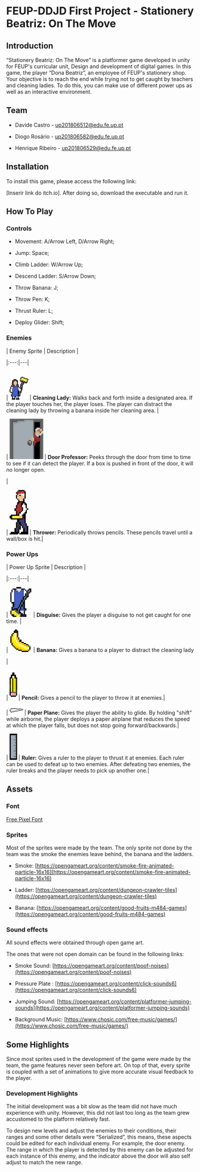 # FEUP-DDJD First Project - Stationery Beatriz: On The Move



## Introduction

“Stationery Beatriz: On The Move” is a platformer game developed in unity for FEUP's curricular unit, Design and development of digital games. In this game, the player “Dona Beatriz”, an employee of FEUP's stationery shop. Your objective is to reach the end while trying not to get caught by teachers and cleaning ladies. To do this, you can make use of different power ups as well as an interactive environment.   

## Team

- Davide Castro - up201806512@edu.fe.up.pt

- Diogo Rosário - up201806582@edu.fe.up.pt

- Henrique Ribeiro - up201806529@edu.fe.up.pt

## Installation

To install this game, please access the following link:

[Inserir link do itch.io]. After doing so, download the executable and run it.

## How To Play

### Controls

- Movement: A/Arrow Left, D/Arrow Right;

- Jump: Space;

- Climb Ladder: W/Arrow Up;

- Descend Ladder: S/Arrow Down;

- Throw Banana: J;

- Throw Pen: K;

- Thrust Ruler: L;

- Deploy Glider: Shift;

### Enemies

| Enemy Sprite | Description   |

|:---:|---|

| ![Cleaning Lady Sprite](./images/cleaningLady.png)  | **Cleaning Lady:** Walks back and forth inside a designated area. If the player touches her, the player loses. The player can distract the cleaning lady by throwing a banana inside her cleaning area.  |   

| ![Door Enemy Sprite](./images/doorProf.png)  | **Door Professor:** Peeks through the door from time to time to see if it can detect the player. If a box is pushed in front of the door, it will no longer open.

|  

| ![Pencil Thrower Sprite](./images/thrower.png)  | **Thrower:** Periodically throws pencils. These pencils travel until a wall/box is hit.| 



### Power Ups



| Power Up Sprite | Description   |

|:---:|---|

| ![Disguise Sprite](./images/disguise.png)  | **Disguise:** Gives the player a disguise to not get caught for one time.  |   

| ![Banana Sprite](./images/banana.png)  | **Banana:** Gives a banana to a player to distract the cleaning lady

|  

| ![Pencil Sprite](./images/pencil.png)  | **Pencil:** Gives a pencil to the player to throw it at enemies.| 

| ![Paper Plane Thrower Sprite](./images/paperPlane.png)  | **Paper Plane:** Gives the player the ability to glide. By holding "shift" while airborne, the player deploys a paper airplane that reduces the speed at which the player falls, but does not stop going forward/backwards.| 

| ![Ruler Sprite](./images/ruler.png)  | **Ruler:** Gives a ruler to the player to thrust it at enemies. Each ruler can be used to defeat up to two enemies. After defeating two enemies, the ruler breaks and the player needs to pick up another one.| 



## Assets
### Font
[Free Pixel Font](https://assetstore.unity.com/packages/2d/fonts/free-pixel-font-thaleah-140059)
### Sprites

Most of the sprites were made by the team. The only sprite not done by the team was the smoke the enemies leave behind, the banana and the ladders.



- Smoke: [https://opengameart.org/content/smoke-fire-animated-particle-16x16](https://opengameart.org/content/smoke-fire-animated-particle-16x16)



- Ladder: [https://opengameart.org/content/dungeon-crawler-tiles](https://opengameart.org/content/dungeon-crawler-tiles)



- Banana: [https://opengameart.org/content/good-fruits-m484-games](https://opengameart.org/content/good-fruits-m484-games)

### Sound effects

All sound effects were obtained through open game art.

The ones that were not open domain can be found in the following links:

- Smoke Sound: [https://opengameart.org/content/poof-noises](https://opengameart.org/content/poof-noises)

- Pressure Plate : [https://opengameart.org/content/click-sounds6](https://opengameart.org/content/click-sounds6)

- Jumping Sound: [https://opengameart.org/content/platformer-jumping-sounds](https://opengameart.org/content/platformer-jumping-sounds)

- Background Music: [https://www.chosic.com/free-music/games/](https://www.chosic.com/free-music/games/)



## Some Highlights

Since most sprites used in the development of the game were made by the team, the game features never seen before art. On top of that, every sprite is coupled with a set of animations to give more accurate visual feedback to the player. 

### Development Highlights



The initial development was a bit slow as the team did not have much experience with unity. However, this did not last too long as the team grew accustomed to the platform relatively fast.

To design new levels and adjust the enemies to their conditions, their ranges and some other details were “Serialized”, this means, these aspects could be edited for each individual enemy. For example, the door enemy. The range in which the player is detected by this enemy can be adjusted for each instance of this enemy, and the indicator above the door will also self adjust to match the new range.
